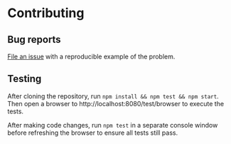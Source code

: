 # Contributing

## Bug reports

[File an issue](https://github.com/theodorejb/color-detect/issues)
with a reproducible example of the problem.

## Testing

After cloning the repository, run `npm install && npm test && npm start`.
Then open a browser to http://localhost:8080/test/browser to
execute the tests.

After making code changes, run `npm test` in a separate console
window before refreshing the browser to ensure all tests still pass.
